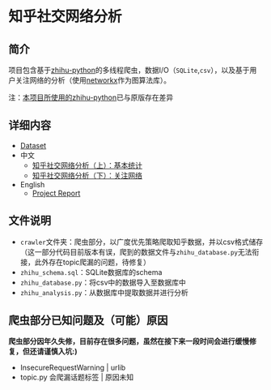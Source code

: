 # 知乎社交网络分析

## 简介

项目包含基于[zhihu-python](https://github.com/egrcc/zhihu-python)的多线程爬虫，数据I/O（`SQLite`,`csv`），以及基于用户关注网络的分析（使用[networkx](https://networkx.github.io/)作为图算法库）。

注：[本项目所使用的zhihu-python](https://github.com/simoncos/zhihu-analysis-python/tree/master/crawler)已与原版存在差异

## 详细内容

- [Dataset](http://pan.baidu.com/s/1bos5RqR)
- 中文
	- [知乎社交网络分析（上）：基本统计](http://www.jianshu.com/p/60ffb949113f)
	- [知乎社交网络分析（下）：关注网络](http://www.jianshu.com/p/3b2a1895a12d)
- English
	- [Project Report](https://github.com/simoncos/zhihu-analysis-python/tree/master/analysis-report)

## 文件说明

- `crawler`文件夹：爬虫部分，以广度优先策略爬取知乎数据，并以csv格式储存（这一部分代码目前版本有误，爬到的数据文件与`zhihu_database.py`无法衔接，此外存在topic爬漏的问题，待修复）
- `zhihu_schema.sql`：SQLite数据库的schema
- `zhihu_database.py`：将csv中的数据导入至数据库中
- `zhihu_analysis.py`：从数据库中提取数据并进行分析

## 爬虫部分已知问题及（可能）原因

**爬虫部分因年久失修，目前存在很多问题，虽然在接下来一段时间会进行缓慢修复，但还请谨慎入坑:)**

- InsecureRequestWarning | urlib
- topic.py 会爬漏话题标签 | 原因未知
